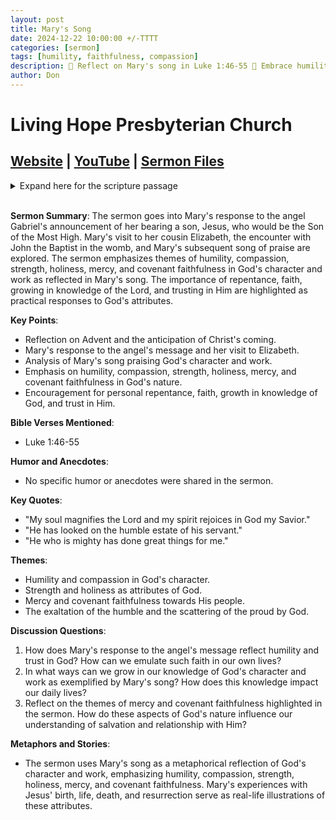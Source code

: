 ```yaml
---
layout: post
title: Mary's Song
date: 2024-12-22 10:00:00 +/-TTTT
categories: [sermon]
tags: [humility, faithfulness, compassion]
description: 🌟 Reflect on Mary's song in Luke 1:46-55 🙏 Embrace humility and trust in God's mercy 💪 Grow in your knowledge of the Lord 🎶 Sing praises to the King of Kings!
author: Don
---
```


# Living Hope Presbyterian Church

## [Website](https://www.livinghopepresbyterian.org/) | [YouTube](https://www.youtube.com/@LivingHopePresbyterianChurch) | [Sermon Files](https://github.com/jobian-ai/LHP-Sermons/tree/main/sermons/2024/24-12-22)

<details closed>
  <summary>Expand here for the scripture passage</summary>
<br/><br/><i> Luke 1:46-55
And Mary said,
 “My soul magnifies the Lord,
  and my spirit rejoices in God my Savior,
48 for he has looked on the humble estate of his servant.
 For behold, from now on all generations will call me blessed;
 for he who is mighty has done great things for me,
 and holy is his name.
 And his mercy is for those who fear him
 from generation to generation.
 He has shown strength with his arm;
 he has scattered the proud in the thoughts of their hearts;
 he has brought down the mighty from their thrones
 and exalted those of humble estate;
 he has filled the hungry with good things,
 and the rich he has sent away empty.
 He has helped his servant Israel,
 in remembrance of his mercy,
 as he spoke to our fathers,
 to Abraham and to his offspring forever.”
<br/><br/></i>
ESV: The Holy Bible, English Standard Version ©2011 Crossway Bibles, a division of Good News Publishers.  All rights reserved.
<br/><br/>
</details>
<br/>

**Sermon Summary**:
The sermon goes into Mary's response to the angel Gabriel's announcement of her bearing a son, Jesus, who would be the Son of the Most High. Mary's visit to her cousin Elizabeth, the encounter with John the Baptist in the womb, and Mary's subsequent song of praise are explored. The sermon emphasizes themes of humility, compassion, strength, holiness, mercy, and covenant faithfulness in God's character and work as reflected in Mary's song. The importance of repentance, faith, growing in knowledge of the Lord, and trusting in Him are highlighted as practical responses to God's attributes.

**Key Points**:

- Reflection on Advent and the anticipation of Christ's coming.
- Mary's response to the angel's message and her visit to Elizabeth.
- Analysis of Mary's song praising God's character and work.
- Emphasis on humility, compassion, strength, holiness, mercy, and covenant faithfulness in God's nature.
- Encouragement for personal repentance, faith, growth in knowledge of God, and trust in Him.

**Bible Verses Mentioned**:

- Luke 1:46-55

**Humor and Anecdotes**:

- No specific humor or anecdotes were shared in the sermon.

**Key Quotes**:

- "My soul magnifies the Lord and my spirit rejoices in God my Savior."
- "He has looked on the humble estate of his servant."
- "He who is mighty has done great things for me."

**Themes**:

- Humility and compassion in God's character.
- Strength and holiness as attributes of God.
- Mercy and covenant faithfulness towards His people.
- The exaltation of the humble and the scattering of the proud by God.

**Discussion Questions**:

1. How does Mary's response to the angel's message reflect humility and trust in God? How can we emulate such faith in our own lives?
2. In what ways can we grow in our knowledge of God's character and work as exemplified by Mary's song? How does this knowledge impact our daily lives?
3. Reflect on the themes of mercy and covenant faithfulness highlighted in the sermon. How do these aspects of God's nature influence our understanding of salvation and relationship with Him?

**Metaphors and Stories**:

- The sermon uses Mary's song as a metaphorical reflection of God's character and work, emphasizing humility, compassion, strength, holiness, mercy, and covenant faithfulness. Mary's experiences with Jesus' birth, life, death, and resurrection serve as real-life illustrations of these attributes.
